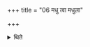 +++
title = "06 मधु त्वा मधुला"

+++

<details><summary>थिते</summary>

मधु त्वा मधुला करोत्विति मदन्तीरुपसृजति ६
</details>
